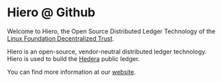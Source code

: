 # Hiero @ Github

Welcome to Hiero, the Open Source Distributed Ledger Technology of the [Linux Foundation Decentralized Trust](https://www.lfdecentralizedtrust.org).

Hiero is an open-source, vendor-neutral distributed ledger technology. Hiero is used to build the [Hedera](https://hedera.com) public ledger.

You can find more information at our [website](https://hiero.org).
